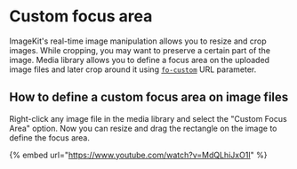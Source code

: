 # Custom focus area

ImageKit's real-time image manipulation allows you to resize and crop images. While cropping, you may want to preserve a certain part of the image. Media library allows you to define a focus area on the uploaded image files and later crop around it using [`fo-custom`](../../features/image-transformations/resize-crop-and-other-transformations.md#example-focus-using-custom-coordinates) URL parameter.

## How to define a custom focus area on image files

Right-click any image file in the media library and select the "Custom Focus Area" option. Now you can resize and drag the rectangle on the image to define the focus area.

{% embed url="https://www.youtube.com/watch?v=MdQLhiJxO1I" %}



